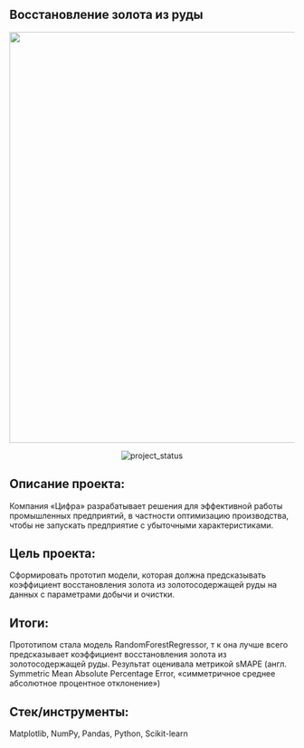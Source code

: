 ## Восстановление золота из руды
<p align="center">
      <img src="https://i.ibb.co/JFdxNYC/gold.jpg" width="726">
</p>

<p align="center">
   <img src="https://img.shields.io/badge/project%20status-completed-turquoise" alt="project_status">
</p>

## Описание проекта:
Компания «Цифра» разрабатывает решения для эффективной работы промышленных предприятий, в частности оптимизацию производства, чтобы не запускать предприятие с убыточными характеристиками.  

## Цель проекта:
Сформировать прототип модели, которая должна предсказывать коэффициент восстановления золота из золотосодержащей руды на данных с параметрами добычи и очистки.

## Итоги: 
Прототипом стала модель RandomForestRegressor, т к она лучше всего предсказывает коэффициент восстановления золота из золотосодержащей руды. 
Результат оценивала метрикой sMAPE (англ. Symmetric Mean Absolute Percentage Error, «симметричное среднее абсолютное процентное отклонение»)

## Стек/инструменты:
Matplotlib, NumPy, Pandas, Python, Scikit-learn
